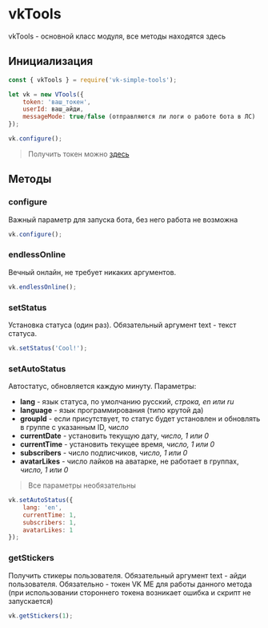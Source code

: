 # vkTools

vkTools - основной класс модуля, все методы находятся здесь

## Инициализация
```js
const { vkTools } = require('vk-simple-tools');

let vk = new VTools({
    token: 'ваш_токен',
    userId: ваш_айди,
    messageMode: true/false (отправляются ли логи о работе бота в ЛС)
}); 

vk.configure();
```

> Получить токен можно [здесь](vkhost.github.io)

## Методы

### configure 

Важный параметр для запуска бота, без него работа не возможна

```js
vk.configure();
```

### endlessOnline

Вечный онлайн, не требует никаких аргументов.

```js
vk.endlessOnline();
```

### setStatus

Установка статуса (один раз). Обязательный аргумент text - текст статуса.

```js
vk.setStatus('Cool!');
```

### setAutoStatus

Автостатус, обновляется каждую минуту. Параметры:
* **lang** - язык статуса, по умолчанию русский, *строка, en или ru*
* **language** - язык программирования (типо крутой да)
* **groupId** - если присутствует, то статус будет установлен и обновлять в группе с указанным ID, *число*
* **currentDate** - установить текущую дату, *число, 1 или 0*
* **currentTime** - установить текущее время, *число, 1 или 0*
* **subscribers** - число подписчиков, *число, 1 или 0*
* **avatarLikes** - число лайков на аватарке, не работает в группах, *число, 1 или 0*

> Все параметры необязательны

```js
vk.setAutoStatus({
    lang: 'en',
    currentTime: 1,
    subscribers: 1,
    avatarLikes: 1
});
```

### getStickers

Получить стикеры пользователя. Обязательный аргумент text - айди пользователя.
Обязательно - токен VK ME для работы данного метода (при использовании стороннего токена возникает ошибка и скрипт не запускается)

```js
vk.getStickers(1);
```
